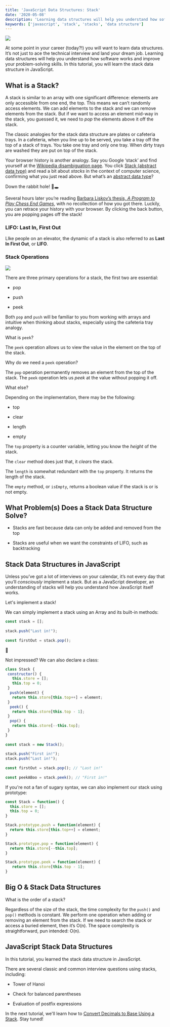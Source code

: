 ```yaml
---
title: 'JavaScript Data Structures: Stack'
date: '2020-05-08'
description: 'Learning data structures will help you understand how software works and improve your problem-solving skills. In this tutorial, you will learn the stack data structure in JavaScript.'
keywords: ['javascript', 'stack', 'stacks', 'data structure']
---
```


![](./jarednielsen-javascript-data-structures-stack.png)

At some point in your career (today?!) you will want to learn data structures. It’s not just to ace the technical interview and land your dream job. Learning data structures will help you understand how software works and improve your problem-solving skills. In this tutorial, you will learn the stack data structure in JavaScript. 


## What is a Stack?

A stack is similar to an array with one significant difference: elements are only accessible from one end, the top. This means we can’t randomly access elements. We can add elements to the stack and we can remove elements from the stack. But if we want to access an element mid-way in the stack, you guessed it, we need to _pop_ the elements above it off the stack. 

The classic analogies for the stack data structure are plates or cafeteria trays. In a cafeteria, when you line up to be served, you take a tray off the top of a stack of trays. You take one tray and only one tray. When dirty trays are washed they are put on top of the stack. 

Your browser history is another analogy. Say you Google ‘stack’ and find yourself at the [Wikipedia disambiguation page](https://en.wikipedia.org/wiki/Stack). You click [Stack (abstract data type)](https://en.wikipedia.org/wiki/Stack_(abstract_data_type)) and read a bit about _stacks_ in the context of computer science, confirming what you just read above. But what’s an [abstract data type](https://en.wikipedia.org/wiki/Abstract_data_type)? 

Down the rabbit hole! 🐇🕳

Several hours later you’re reading [Barbara Liskov’s thesis, _A Program to Play Chess End Games_](https://apps.dtic.mil/dtic/tr/fulltext/u2/673971.pdf), with no recollection of how you got there. Luckily, you can retrace your history with your browser. By clicking the back button, you are popping pages off the stack!


### LIFO: Last In, First Out

LIke people on an elevator, the dynamic of a stack is also referred to as **Last In First Out**, or **LIFO**.


### Stack Operations 

![](./wikipedia-stack-diagram.png)


There are three primary operations for a stack, the first two are essential: 

* pop

* push

* peek

Both `pop` and `push` will be familiar to you from working with arrays and intuitive when thinking about stacks, especially using the cafeteria tray analogy. 

What is `peek`? 

The `peek` operation allows us to view the value in the element on the top of the stack. 

Why do we need a `peek` operation? 

The `pop` operation permanently removes an element from the top of the stack. The `peek` operation lets us _peek_ at the value without popping it off. 

What else? 

Depending on the implementation, there may be the following: 

* top

* clear

* length

* empty

The `top` property is a counter variable, letting you know the _height_ of the stack. 

The `clear` method does just that, it _clears_ the stack. 

The `length` is somewhat redundant with the `top` property. It returns the length of the stack. 

The `empty` method, or `isEmpty`, returns a boolean value if the stack is or is not empty. 


## What Problem(s) Does a Stack Data Structure Solve? 

* Stacks are fast because data can only be added and removed from the top

* Stacks are useful when we want the constraints of LIFO, such as backtracking


## Stack Data Structures in JavaScript 

Unless you’ve got a lot of interviews on your calendar, it’s not every day that you’ll _consciously_ implement a stack. But as a JavaScript developer, an understanding of stacks will help you understand how JavaScript itself works. 

Let's implement a stack!

We can simply implement a stack using an Array and its built-in methods: 

```js
const stack = [];
 
stack.push("Last in!");
 
const firstOut = stack.pop();
```

🤨

Not impressed? We can also declare a class:

```js
class Stack {
 constructor() {
   this.store = [];
   this.top = 0;
 }
  push(element) {
   return this.store[this.top++] = element;
 }
  peek() {
   return this.store[this.top - 1];
 }
  pop() {
   return this.store[--this.top];
 }
}
 
const stack = new Stack();
 
stack.push("First in!");
stack.push("Last in!");
 
const firstOut = stack.pop(); // "Last in!"
 
const peekABoo = stack.peek(); // "First in!"
```

If you're not a fan of sugary syntax, we can also implement our stack using prototype:

```js
const Stack = function() {
  this.store = [];
  this.top = 0;
}

Stack.prototype.push = function(element) {
  return this.store[this.top++] = element;
}

Stack.prototype.pop = function(element) {
  return this.store[--this.top];
}

Stack.prototype.peek = function(element) {
   return this.store[this.top - 1];
}
```


## Big O & Stack Data Structures

What is the order of a stack?

Regardless of the size of the stack, the time complexity for the `push()` and `pop()` methods is constant. We perform one operation when adding or removing an element from the stack. If we need to search the stack or access a buried element, then it’s O(n). The space complexity is straightforward, pun intended: O(n). 


## JavaScript Stack Data Structures

In this tutorial, you learned the stack data structure in JavaScript. 

There are several classic and common interview questions using stacks, including:

* Tower of Hanoi

* Check for balanced parentheses

* Evaluation of postfix expressions

In the next tutorial, we'll learn how to [Convert Decimals to Base Using a Stack](#). Stay tuned!

